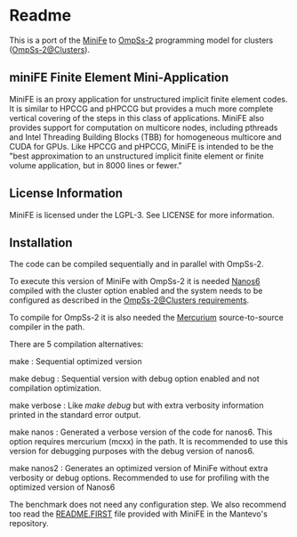Readme
=======

This is a port of the
[MiniFe](https://mantevo.github.io/packages.html) to
[OmpSs-2](https://pm.bsc.es/ompss-2) programming model for clusters
([OmpSs-2@Clusters](https://github.com/bsc-pm/nanos6/blob/master/docs/cluster/README-CLUSTER.md#system-requirements)).

miniFE Finite Element Mini-Application
--------------------------------------

MiniFE is an proxy application for unstructured implicit finite
element codes. It is similar to HPCCG and pHPCCG but provides a much
more complete vertical covering of the steps in this class of
applications. MiniFE also provides support for computation on
multicore nodes, including pthreads and Intel Threading Building
Blocks (TBB) for homogeneous multicore and CUDA for GPUs. Like HPCCG
and pHPCCG, MiniFE is intended to be the "best approximation to an
unstructured implicit finite element or finite volume application, but
in 8000 lines or fewer."

License Information
-------------------

MiniFE is licensed under the LGPL-3. See LICENSE for more information.

Installation
------------

The code can be compiled sequentially and in parallel with OmpSs-2.

To execute this version of MiniFe with OmpSs-2 it is needed
[Nanos6](https://pm.bsc.es/ftp/ompss-2/doc/user-guide/build/nanos6.html)
compiled with the cluster option enabled and the system needs to be
configured as described in the [OmpSs-2@Clusters
requirements](https://github.com/bsc-pm/nanos6/blob/master/docs/cluster/README-CLUSTER.md#system-requirements).

To compile for OmpSs-2 it is also needed the
[Mercurium](https://pm.bsc.es/mcxx) source-to-source compiler in the
path.

There are 5 compilation alternatives:

make
: Sequential optimized version

make debug
: Sequential version with debug option enabled and not compilation optimization.

make verbose
: Like *make debug* but with extra verbosity information printed in
  the standard error output.

make nanos
: Generated a verbose version of the code for nanos6. This option
  requires mercurium (mcxx) in the path.
  It is recommended to use this version for debugging purposes with
  the debug version of nanos6.
  
make nanos2
: Generates an optimized version of MiniFe without extra verbosity or
  debug options. Recommended to use for profiling with the optimized
  version of Nanos6

The benchmark does not need any configuration step. We also recommend
too read the
[README.FIRST](https://github.com/Mantevo/miniFE/blob/master/README.FIRST)
file provided with MiniFE in the Mantevo's repository.
